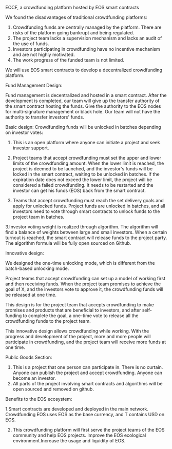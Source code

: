 EOCF, a crowdfunding platform hosted by EOS smart contracts

We found the disadvantages of traditional crowdfunding platforms:

1. Crowdfunding funds are centrally managed by the platform. There are risks of the platform going bankrupt and being regulated.
2. The project team lacks a supervision mechanism and lacks an audit of the use of funds.
3. Investors participating in crowdfunding have no incentive mechanism and are not highly motivated.
4. The work progress of the funded team is not limited.

We will use EOS smart contracts to develop a decentralized crowdfunding platform.

Fund Management Design:

Fund management is decentralized and hosted in a smart contract. After the development is completed, our team will give up the transfer authority of the smart contract hosting the funds. Give the authority to the EOS nodes for multi-signature management or black hole. Our team will not have the authority to transfer investors' funds.

Basic design:
Crowdfunding funds will be unlocked in batches depending on investor votes:

1. This is an open platform where anyone can initiate a project and seek investor support.

2. Project teams that accept crowdfunding must set the upper and lower limits of the crowdfunding amount. When the lower limit is reached, the project is deemed to be launched, and the investor's funds will be locked in the smart contract, waiting to be unlocked in batches. If the expiration date does not exceed the lower limit, the project will be considered a failed crowdfunding. It needs to be restarted and the investor can get his funds (EOS) back from the smart contract.

3. Teams that accept crowdfunding must reach the set delivery goals and apply for unlocked funds. Project funds are unlocked in batches, and all investors need to vote through smart contracts to unlock funds to the project team in batches.

3.Investor voting weight is realized through algorithm. The algorithm will find a balance of weights between large and small investors. When a certain turnout is reached, the smart contract will release funds to the project party. The algorithm formula will be fully open sourced on Github.

Innovative design:

We designed the one-time unlocking mode, which is different from the batch-based unlocking mode.

Project teams that accept crowdfunding can set up a model of working first and then receiving funds. When the project team promises to achieve the goal of X, and the investors vote to approve it, the crowdfunding funds will be released at one time.

This design is for the project team that accepts crowdfunding to make promises and products that are beneficial to investors, and after self-funding to complete the goal, a one-time vote to release all the crowdfunding funds to the project team.

This innovative design allows crowdfunding while working. With the progress and development of the project, more and more people will participate in crowdfunding, and the project team will receive more funds at one time.

Public Goods Section:
1. This is a project that one person can participate in. There is no curtain. Anyone can publish the project and accept crowdfunding. Anyone can become an investor.
2. All parts of the project involving smart contracts and algorithms will be open sourced and removed on github.

Benefits to the EOS ecosystem:

1.Smart contracts are developed and deployed in the main network. Crowdfunding EOS uses EOS as the base currency, and T contains USD on EOS.

2. This crowdfunding platform will first serve the project teams of the EOS community and help EOS projects. Improve the EOS ecological environment.Increase the usage and liquidity of EOS.
